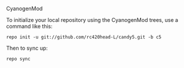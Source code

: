 CyanogenMod

To initialize your local repository using the CyanogenMod trees, use a command like this:

    repo init -u git://github.com/rc420head-L/candy5.git -b c5

Then to sync up:

    repo sync


